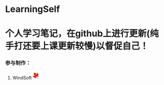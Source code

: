 # LearningSelf
个人学习笔记，在github上进行更新(纯手打还要上课更新较慢)以督促自己！
=======

### 参与制作：

1. WindSoft<img class="pic" height="25" src="static/leaf.png"/>
